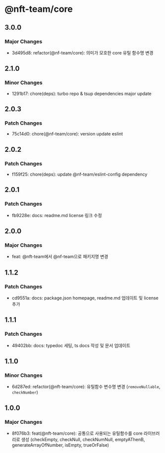 # @nft-team/core

## 3.0.0

### Major Changes

- 3d495d8: refactor(@nf-team/core): 의미가 모호한 core 유틸 함수명 변경

## 2.1.0

### Minor Changes

- 1291b17: chore(deps): turbo repo & tsup dependencies major update

## 2.0.3

### Patch Changes

- 75c14d0: chore(@nf-team/core): version update eslint

## 2.0.2

### Patch Changes

- f159f25: chore(deps): update @nf-team/eslint-config dependency

## 2.0.1

### Patch Changes

- fb9228e: docs: readme.md license 링크 수정

## 2.0.0

### Major Changes

- feat: @nft-team에서 @nf-team으로 패키지명 변경

## 1.1.2

### Patch Changes

- cd9551a: docs: package.json homepage, readme.md 업데이트 및 license 추가

## 1.1.1

### Patch Changes

- 49402bb: docs: typedoc 세팅, ts docs 작성 및 문서 업데이트

## 1.1.0

### Minor Changes

- 6d287ed: refactor(@nft-team/core): 유틸함수 변수명 변경 (`removeNullable`, `checkNumber`)

## 1.0.0

### Major Changes

- 8f076b3: feat(@nft-team/core): 공통으로 사용되는 유틸함수를 core 라이브러리로 생성 (checkEmpty, checkNull, checkNumNull, emptyAThenB, generateArrayOfNumber, isEmpty, trueOrFalse)
